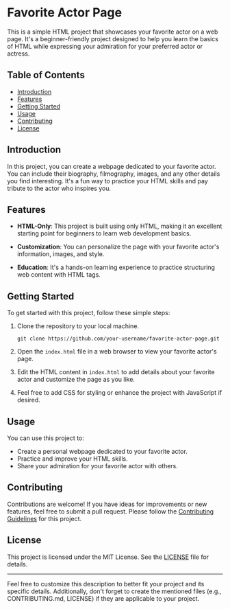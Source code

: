 # Favorite Actor Page

This is a simple HTML project that showcases your favorite actor on a web page. It's a beginner-friendly project designed to help you learn the basics of HTML while expressing your admiration for your preferred actor or actress. 

## Table of Contents

- [Introduction](#introduction)
- [Features](#features)
- [Getting Started](#getting-started)
- [Usage](#usage)
- [Contributing](#contributing)
- [License](#license)

## Introduction

In this project, you can create a webpage dedicated to your favorite actor. You can include their biography, filmography, images, and any other details you find interesting. It's a fun way to practice your HTML skills and pay tribute to the actor who inspires you.

## Features

- **HTML-Only**: This project is built using only HTML, making it an excellent starting point for beginners to learn web development basics.

- **Customization**: You can personalize the page with your favorite actor's information, images, and style.

- **Education**: It's a hands-on learning experience to practice structuring web content with HTML tags.

## Getting Started

To get started with this project, follow these simple steps:

1. Clone the repository to your local machine.
   ```
   git clone https://github.com/your-username/favorite-actor-page.git
   ```

2. Open the `index.html` file in a web browser to view your favorite actor's page.

3. Edit the HTML content in `index.html` to add details about your favorite actor and customize the page as you like.

4. Feel free to add CSS for styling or enhance the project with JavaScript if desired.

## Usage

You can use this project to:

- Create a personal webpage dedicated to your favorite actor.
- Practice and improve your HTML skills.
- Share your admiration for your favorite actor with others.

## Contributing

Contributions are welcome! If you have ideas for improvements or new features, feel free to submit a pull request. Please follow the [Contributing Guidelines](CONTRIBUTING.md) for this project.

## License

This project is licensed under the MIT License. See the [LICENSE](LICENSE) file for details.

---

Feel free to customize this description to better fit your project and its specific details. Additionally, don't forget to create the mentioned files (e.g., CONTRIBUTING.md, LICENSE) if they are applicable to your project.
